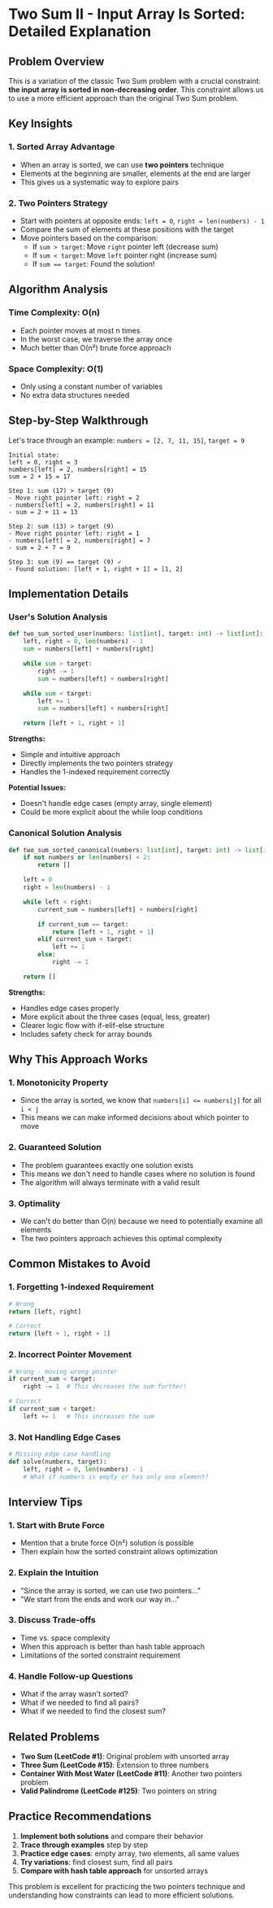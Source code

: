 # Two Sum II - Input Array Is Sorted: Detailed Explanation

## Problem Overview

This is a variation of the classic Two Sum problem with a crucial constraint: **the input array is sorted in non-decreasing order**. This constraint allows us to use a more efficient approach than the original Two Sum problem.

## Key Insights

### 1. **Sorted Array Advantage**
- When an array is sorted, we can use **two pointers** technique
- Elements at the beginning are smaller, elements at the end are larger
- This gives us a systematic way to explore pairs

### 2. **Two Pointers Strategy**
- Start with pointers at opposite ends: `left = 0`, `right = len(numbers) - 1`
- Compare the sum of elements at these positions with the target
- Move pointers based on the comparison:
  - If `sum > target`: Move `right` pointer left (decrease sum)
  - If `sum < target`: Move `left` pointer right (increase sum)
  - If `sum == target`: Found the solution!

## Algorithm Analysis

### Time Complexity: O(n)
- Each pointer moves at most n times
- In the worst case, we traverse the array once
- Much better than O(n²) brute force approach

### Space Complexity: O(1)
- Only using a constant number of variables
- No extra data structures needed

## Step-by-Step Walkthrough

Let's trace through an example: `numbers = [2, 7, 11, 15]`, `target = 9`

```
Initial state:
left = 0, right = 3
numbers[left] = 2, numbers[right] = 15
sum = 2 + 15 = 17

Step 1: sum (17) > target (9)
- Move right pointer left: right = 2
- numbers[left] = 2, numbers[right] = 11
- sum = 2 + 11 = 13

Step 2: sum (13) > target (9)
- Move right pointer left: right = 1
- numbers[left] = 2, numbers[right] = 7
- sum = 2 + 7 = 9

Step 3: sum (9) == target (9) ✓
- Found solution: [left + 1, right + 1] = [1, 2]
```

## Implementation Details

### User's Solution Analysis

```python
def two_sum_sorted_user(numbers: list[int], target: int) -> list[int]:
    left, right = 0, len(numbers) - 1
    sum = numbers[left] + numbers[right]

    while sum > target:
        right -= 1
        sum = numbers[left] + numbers[right]

    while sum < target:
        left += 1
        sum = numbers[left] + numbers[right]

    return [left + 1, right + 1]
```

**Strengths:**
- Simple and intuitive approach
- Directly implements the two pointers strategy
- Handles the 1-indexed requirement correctly

**Potential Issues:**
- Doesn't handle edge cases (empty array, single element)
- Could be more explicit about the while loop conditions

### Canonical Solution Analysis

```python
def two_sum_sorted_canonical(numbers: list[int], target: int) -> list[int]:
    if not numbers or len(numbers) < 2:
        return []

    left = 0
    right = len(numbers) - 1

    while left < right:
        current_sum = numbers[left] + numbers[right]

        if current_sum == target:
            return [left + 1, right + 1]
        elif current_sum < target:
            left += 1
        else:
            right -= 1

    return []
```

**Strengths:**
- Handles edge cases properly
- More explicit about the three cases (equal, less, greater)
- Clearer logic flow with if-elif-else structure
- Includes safety check for array bounds

## Why This Approach Works

### 1. **Monotonicity Property**
- Since the array is sorted, we know that `numbers[i] <= numbers[j]` for all `i < j`
- This means we can make informed decisions about which pointer to move

### 2. **Guaranteed Solution**
- The problem guarantees exactly one solution exists
- This means we don't need to handle cases where no solution is found
- The algorithm will always terminate with a valid result

### 3. **Optimality**
- We can't do better than O(n) because we need to potentially examine all elements
- The two pointers approach achieves this optimal complexity

## Common Mistakes to Avoid

### 1. **Forgetting 1-indexed Requirement**
```python
# Wrong
return [left, right]

# Correct
return [left + 1, right + 1]
```

### 2. **Incorrect Pointer Movement**
```python
# Wrong - moving wrong pointer
if current_sum < target:
    right -= 1  # This decreases the sum further!

# Correct
if current_sum < target:
    left += 1   # This increases the sum
```

### 3. **Not Handling Edge Cases**
```python
# Missing edge case handling
def solve(numbers, target):
    left, right = 0, len(numbers) - 1
    # What if numbers is empty or has only one element?
```

## Interview Tips

### 1. **Start with Brute Force**
- Mention that a brute force O(n²) solution is possible
- Then explain how the sorted constraint allows optimization

### 2. **Explain the Intuition**
- "Since the array is sorted, we can use two pointers..."
- "We start from the ends and work our way in..."

### 3. **Discuss Trade-offs**
- Time vs. space complexity
- When this approach is better than hash table approach
- Limitations of the sorted constraint requirement

### 4. **Handle Follow-up Questions**
- What if the array wasn't sorted?
- What if we needed to find all pairs?
- What if we needed to find the closest sum?

## Related Problems

- **Two Sum (LeetCode #1)**: Original problem with unsorted array
- **Three Sum (LeetCode #15)**: Extension to three numbers
- **Container With Most Water (LeetCode #11)**: Another two pointers problem
- **Valid Palindrome (LeetCode #125)**: Two pointers on string

## Practice Recommendations

1. **Implement both solutions** and compare their behavior
2. **Trace through examples** step by step
3. **Practice edge cases**: empty array, two elements, all same values
4. **Try variations**: find closest sum, find all pairs
5. **Compare with hash table approach** for unsorted arrays

This problem is excellent for practicing the two pointers technique and understanding how constraints can lead to more efficient solutions. 
